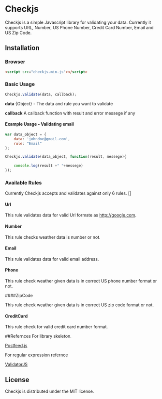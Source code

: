 Checkjs
===========

Checkjs is a simple Javascript library for validating your data. Currently it supports URL, Number, US Phone Number, Credit Card Number, Email and US Zip Code. 

## Installation


### Browser

```html
<script src="checkjs.min.js"></script>
```

### Basic Usage

```js
Checkjs.validate(data, callback);
```

__data__ {Object} - The data and rule you want to validate

__callback__ A callback function with result and error messege if any

#### Example Usage - Validating email

```js
var data_object = {
	data: 'johndoe@gmail.com',
	rule: "Email"
};

Checkjs.validate(data_object, function(result, messege){
	
	console.log(result +" "+messege)
});
```
### Available Rules

Currently Checkjs accepts and validates against only 6 rules. []

#### Url

This rule validates data for valid Url formate as http://google.com. 

#### Number

This rule checks weather data is number or not.

#### Email

This rule validates data for valid email address.

#### Phone

This rule check weather given data is in correct US phone number format or not.

####ZipCode

This rule check weather given data is in correct US zip code format or not.

#### CreditCard

This rule check for valid credit card number format.

##Refernces
For library skeleton.

[Postfeed.js](https://github.com/sidgujrathi/postfeed.js)

For regular expression refernce 

[ValidatorJS](https://github.com/skaterdav85/validatorjs)

## License 

Checkjs is distributed under the MIT license.

